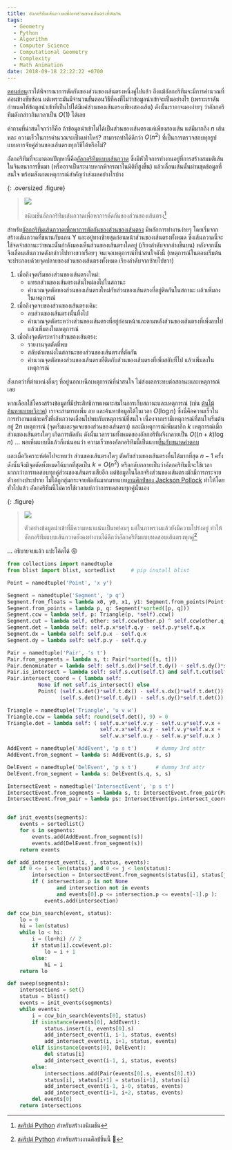 ```yaml
---
title: อัลกอริทึมเส้นกวาดเพื่อหาส่วนของเส้นตรงที่ตัดกัน
tags:
  - Geometry
  - Python
  - Algorithm
  - Computer Science
  - Computational Geometry
  - Complexity
  - Math Animation
date: 2018-09-18 22:22:22 +0700
---
```


[ตอนก่อน][segment intersection]เราได้พิจารณาการตัดกันของส่วนของเส้นตรงหนึ่งคู่ไปแล้ว ถึงแม้อัลกอริทึมจะมีการคำนวณที่ค่อนข้างซับซ้อน แต่เพราะมันมีจำนวนขั้นตอนวิธีที่คงที่ไม่ว่าข้อมูลนำเข้าจะเป็นอย่างไร (เพราะเราดันกำหนดให้ข้อมูลนำเข้าที่เป็นไปได้มีแค่ส่วนของเส้นตรงเพียงสองเส้น) ดังนั้นเราอาจมองง่ายๆ ว่าอัลกอริทึมดังกล่าวกินเวลาเป็น $O(1)$ ได้เลย

คำถามที่น่าสนใจกว่าก็คือ ถ้าข้อมูลนำเข้าไม่ได้เป็นส่วนของเส้นตรงแค่เพียงสองเส้น แต่มีมากถึง $n$ เส้นหละ ความเร็วในการคำนวณจะเป็นเท่าไหร่? สามารถทำได้ดีกว่า $O(n^2)$ ที่เป็นการตรวจสอบทุกรูปแบบการจับคู่ส่วนของเส้นตรงทุกวิธีได้หรือไม่?

อัลกอริทึมที่จะมาตอบปัญหานี้คือ[อัลกอริทึมแบบเส้นกวาด][sweep line algorithm] ซึ่งมีหัวใจการทำงานอยู่ที่การสร้างสมมติเส้นในจินตนาการขึ้นมา (หรืออาจเป็นระนาบหากพิจารณาในมิติที่สูงขึ้น) แล้วเลื่อนเส้นนั้นผ่านชุดข้อมูลที่สนใจ พร้อมสังเกตเหตุการณ์สำคัญว่าส่งผลอย่างไรบ้าง

{: .oversized .figure}
> ![](/images/algorithm/segment-intersection/sweep-line-algorithm.gif)
>
> อนิเมชันอัลกอริทึมเส้นกวาดเพื่อหาการตัดกันของส่วนของเส้นตรง[^1]

สำหรับ[อัลกอริทึมเส้นกวาดเพื่อหาการตัดกันของส่วนของเส้นตรง][bentley-ottmann algorithm] มีหลักการทำงานง่ายๆ โดยเริ่มจากสร้างเส้นกวาดที่ขนานกับแกน Y และอยู่ทางซ้ายสุดก่อนหน้าส่วนของเส้นตรงทั้งหมด ซึ่งเส้นกวาดนี้จะใช้จดจำสถานะว่าขณะนั้นกำลังมองเห็นส่วนของเส้นตรงใดอยู่ (เรียงลำดับจากล่างขึ้นบน) หลังจากนั้นจึงเลื่อนเส้นกวาดดังกล่าวไปทางขวาเรื่อยๆ จนเจอเหตุการณ์ที่น่าสนใจดังนี้ (เหตุการณ์ในตอนเริ่มต้น จะประกอบด้วยจุดปลายของส่วนของเส้นตรงทั้งหมด เรียงลำดับจากซ้ายไปขวา)

1. เมื่อถึงจุดเริ่มของส่วนของเส้นตรงใหม่:
   - แทรกส่วนของเส้นตรงเส้นใหม่ลงไปในสถานะ
   - คำนวณจุดตัดของส่วนของเส้นตรงใหม่กับส่วนของเส้นตรงที่อยู่ติดกันในสถานะ แล้วเพิ่มลงในเหตุการณ์
2. เมื่อถึงจุดจบของส่วนของเส้นตรงเดิม:
   - ลบส่วนของเส้นตรงนั้นทิ้งไป
   - คำนวณจุดตัดระหว่างส่วนของเส้นตรงที่อยู่ก่อนหน้าและตามหลังส่วนของเส้นตรงที่เพิ่งลบไป แล้วเพิ่มลงในเหตุการณ์
3. เมื่อถึงจุดตัดระหว่างส่วนของเส้นตรง:
   - รายงานจุดตัดที่พบ
   - สลับตำแหน่งในสถานะของส่วนของเส้นตรงที่ตัดกัน
   - คำนวณจุดตัดของส่วนของเส้นตรงที่ติดกับส่วนของเส้นตรงที่เพิ่งสลับที่ไป แล้วเพิ่มลงในเหตุการณ์

สังเกตว่าที่ตำแหน่งอื่นๆ ที่อยู่นอกเหนือเหตุการณ์ที่น่าสนใจ ไม่ส่งผลกระทบต่อสถานะและเหตุการณ์เลย

หากเลือกใช้โครงสร้างข้อมูลที่มีประสิทธิภาพเหมาะสมในการเก็บสถานะและเหตุการณ์ (เช่น [ต้นไม้ค้นหาแบบทวิภาค][binary search tree]) เราจะสามารถเพิ่ม ลบ และค้นหาข้อมูลได้ในเวลา $O(\log n)$ ซึ่งนี่คือความเร็วในการทำงานแต่ละครั้งที่เส้นกวาดเลื่อนไปพบกับเหตุการณ์ที่สนใจ เนื่องจากเรามีเหตุการณ์ที่สนใจเริ่มต้นอยู่ $2n$ เหตุการณ์ (จุดเริ่มและจุดจบของส่วนของเส้นตรง) และมีเหตุการณ์เพิ่มมาอีก $k$ เหตุการณ์เมื่อส่วนของเส้นตรงใดๆ เกิดการตัดกัน ดังนั้นเวลารวมทั้งหมดของอัลกอริทึมจึงกลายเป็น $O((n+k)\log n)$ ... พอเห็นแบบนี้แล้วก็แน่นอนว่า ความเร็วของอัลกอริทึมนี้เป็นแบบ[ขึ้นกับขนาดคำตอบ][output sensitive]

และเมื่อวิเคราะห์ต่อไปจะพบว่า ส่วนของเส้นตรงใดๆ ตัดกับส่วนของเส้นตรงอื่นได้มากที่สุด $n-1$ ครั้ง ดังนั้นจึงมีจุดตัดทั้งหมดได้มากที่สุดเป็น $k=O(n^2)$ หรือกลับกลายเป็นว่าอัลกอริทึมนี้จะใช้เวลามากกว่าการทดสอบทุกคู่ส่วนของเส้นตรงเสียอีก แต่ข้อมูลในโลกจริงส่วนของเส้นตรงมักมีการกระจายตัวอย่างประปราย ไม่ได้ถูกสุ่มกระจายตัดกันมากมายแบบ[งานศิลป์ของ Jackson Pollock][jackson pollock] ทำให้โดยทั่วไปแล้ว อัลกอริทึมนี้ไม่ควรใช้เวลาแย่กว่าการทดสอบทุกคู่นั่นเอง

{: .figure}
> ![](/images/algorithm/segment-intersection/half-dense-half-sparse-example.png)
>
> ตัวอย่างข้อมูลนำเข้าที่มีความหนาแน่นเป็นหย่อมๆ แต่ในภาพรวมแล้วยังมีความโปร่งอยู่ ทำให้อัลกอริทึมแบบเส้นกวาดยังคงทำงานได้ดีกว่าอัลกอริทึมแบบทดสอบเส้นตรงทุกคู่[^2]

... อธิบายจบแล้ว แปะโค้ดได้ 😜

``` python
from collections import namedtuple
from blist import blist, sortedlist     # pip install blist

Point = namedtuple('Point', 'x y')

Segment = namedtuple('Segment', 'p q')
Segment.from_floats = lambda x0, y0, x1, y1: Segment.from_points(Point(x0, y0), Point(x1, y1))
Segment.from_points = lambda p, q: Segment(*sorted([p, q]))
Segment.ccw = lambda self, p: Triangle(p, *self).ccw()
Segment.cut = lambda self, other: self.ccw(other.p) ^ self.ccw(other.q)
Segment.det = lambda self: self.p.x*self.q.y - self.p.y*self.q.x
Segment.dx = lambda self: self.p.x - self.q.x
Segment.dy = lambda self: self.p.y - self.q.y

Pair = namedtuple('Pair', 's t')
Pair.from_segments = lambda s, t: Pair(*sorted([s, t]))
Pair.denominator = lambda self: self.s.dx()*self.t.dy() - self.s.dy()*self.t.dx()
Pair.is_intersect = lambda self: self.s.cut(self.t) and self.t.cut(self.s)
Pair.intersect_coord = ( lambda self:
          None if not self.is_intersect() else
          Point( (self.s.det()*self.t.dx() - self.s.dx()*self.t.det()) / self.denominator(),
                 (self.s.det()*self.t.dy() - self.s.dy()*self.t.det()) / self.denominator() ))

Triangle = namedtuple('Triangle', 'u v w')
Triangle.ccw = lambda self: round(self.det(), 9) > 0
Triangle.det = lambda self: ( self.u.x*self.v.y - self.u.y*self.v.x +
                              self.v.x*self.w.y - self.v.y*self.w.x +
                              self.w.x*self.u.y - self.w.y*self.u.x )

AddEvent = namedtuple('AddEvent', 'p s t')      # dummy 3rd attr
AddEvent.from_segment = lambda s: AddEvent(s.p, s, s)

DelEvent = namedtuple('DelEvent', 'p s t')      # dummy 3rd attr
DelEvent.from_segment = lambda s: DelEvent(s.q, s, s)

IntersectEvent = namedtuple('IntersectEvent', 'p s t')
IntersectEvent.from_segments = lambda s, t: IntersectEvent.from_pair(Pair.from_segments(s, t))
IntersectEvent.from_pair = lambda ps: IntersectEvent(ps.intersect_coord(), *ps)


def init_events(segments):
    events = sortedlist()
    for s in segments:
        events.add(AddEvent.from_segment(s))
        events.add(DelEvent.from_segment(s))
    return events

def add_intersect_event(i, j, status, events):
    if 0 <= i < len(status) and 0 <= j < len(status):
        intersection = IntersectEvent.from_segments(status[i], status[j])
        if ( intersection.p is not None
                and intersection not in events
                and events[0].p <= intersection.p <= events[-1].p ):
            events.add(intersection)

def ccw_bin_search(event, status):
    lo = 0
    hi = len(status)
    while lo < hi:
        i = (lo+hi) // 2
        if status[i].ccw(event.p):
            lo = i + 1
        else:
            hi = i
    return lo

def sweep(segments):
    intersections = set()
    status = blist()
    events = init_events(segments)
    while events:
        i = ccw_bin_search(events[0], status)
        if isinstance(events[0], AddEvent):
            status.insert(i, events[0].s)
            add_intersect_event(i, i-1, status, events)
            add_intersect_event(i, i+1, status, events)
        elif isinstance(events[0], DelEvent):
            del status[i]
            add_intersect_event(i-1, i, status, events)
        else:
            intersections.add(Pair(events[0].s, events[0].t))
            status[i], status[i+1] = status[i+1], status[i]
            add_intersect_event(i-1, i-0, status, events)
            add_intersect_event(i+1, i+2, status, events)
        del events[0]
    return intersections
```


[^1]: [สคริปต์ Python][self script animate] สำหรับสร้างอนิเมชัน
[^2]: [สคริปต์ Python][self script art] สำหรับสร้างงานศิลป์ชิ้นนี้ 🤪


[self script animate]: /scripts/animate_sweep_segments_intersection.py
[self script art]: /scripts/draw_segements_intersection.py

[segment intersection]: /2018/09/13/check-intersection-of-one-segment-pair.html
[sweep line algorithm]: //en.wikipedia.org/wiki/Sweep_line_algorithm
[bentley-ottmann algorithm]: //en.wikipedia.org/wiki/Bentley%E2%80%93Ottmann_algorithm
[binary search tree]: //en.wikipedia.org/wiki/Binary_search_tree
[output sensitive]: //en.wikipedia.org/wiki/Output-sensitive_algorithm
[jackson pollock]: //en.wikipedia.org/wiki/Jackson_Pollock
